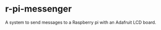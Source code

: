 r-pi-messenger
==============

A system to send messages to a Raspberry pi with an Adafruit LCD board.